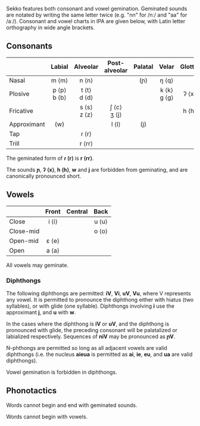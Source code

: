 Sekko features both consonant and vowel gemination. Geminated sounds are notated by writing the same letter twice (e.g. "nn" for /nː/ and "aa" for /aː/). Consonant and vowel charts in IPA are given below, with Latin letter orthography in wide angle brackets.
## Consonants
|             | Labial    | Alveolar | Post-alveolar | Palatal | Velar    | Glottal |
|:------------|:---------:|:--------:|:-------------:|:-------:|:--------:|:-------:|
| Nasal       |    m ⟨m⟩      | n ⟨n⟩          |               |    (ɲ)  |   ŋ ⟨q⟩  |         |
| Plosive     | p ⟨p⟩<br>b ⟨b⟩ | t ⟨t⟩<br>d ⟨d⟩ |               |         | k ⟨k⟩<br>g ⟨g⟩ | ʔ   ⟨x⟩ |
| Fricative   |              | s ⟨s⟩<br>z ⟨z⟩ | ʃ ⟨c⟩<br>ʒ ⟨j⟩   |         |          | h ⟨h⟩   |
| Approximant |    (w)       |               |    l ⟨l⟩       |    (j)  |          |         |
| Tap         |              |   ɾ ⟨r⟩        |               |         |          |         |
| Trill       |              |   r ⟨rr⟩       |               |         |          |         |

The geminated form of **ɾ ⟨r⟩** is **r ⟨rr⟩**. 

The sounds **ɲ**, **ʔ ⟨x⟩**, **h ⟨h⟩**, **w** and **j** are forbidden from geminating, and are canonically pronounced short.

## Vowels
|           | Front | Central | Back |
|:----------|:-----:|:-------:|:----:|
| Close     | i ⟨i⟩ |          | u ⟨u⟩ |
| Close-mid |      |          | o ⟨o⟩ |
| Open-mid  | ε ⟨e⟩ |          |      |
| Open      | a ⟨a⟩ |          |      |

All vowels may geminate. 

### Diphthongs

The following diphthongs are permitted: **iV**, **Vi**, **uV**, **Vu**, where V represents any vowel. It is permitted to pronounce the diphthong either with hiatus (two syllables), or with glide (one syllable). Diphthongs involving **i** use the approximant **j**, and **u** with **w**. 

In the cases where the diphthong is **iV** or **uV**, and the diphthong is pronounced with glide, the preceding consonant will be palatalized or labialized respectively. Sequences of **niV** may be pronounced as **ɲV**.

N-phthongs are permitted so long as all adjacent vowels are valid diphthongs (i.e. the nucleus **aieua** is permitted as **ai**, **ie**, **eu**, and **ua** are valid diphthongs).

Vowel gemination is forbidden in diphthongs.

## Phonotactics

Words cannot begin and end with geminated sounds.

Words cannot begin with vowels.





